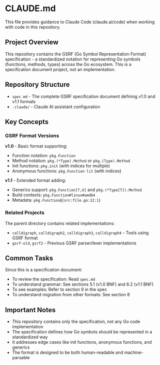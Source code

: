 # CLAUDE.md

This file provides guidance to Claude Code (claude.ai/code) when working with code in this repository.

## Project Overview

This repository contains the GSRF (Go Symbol Representation Format) specification - a standardized notation for representing Go symbols (functions, methods, types) across the Go ecosystem. This is a specification document project, not an implementation.

## Repository Structure

- `spec.md` - The complete GSRF specification document defining v1.0 and v1.1 formats
- `.claude/` - Claude AI assistant configuration

## Key Concepts

### GSRF Format Versions

**v1.0** - Basic format supporting:
- Function notation: `pkg.Function`
- Method notation: `pkg.(*Type).Method` or `pkg.(Type).Method`
- Init functions: `pkg.init` (with indices for multiple)
- Anonymous functions: `pkg.Function·lit` (with indices)

**v1.1** - Extended format adding:
- Generics support: `pkg.Function[T,U]` and `pkg.(*Type[T]).Method`
- Build contexts: `pkg.Function#linux#amd64`
- Metadata: `pkg.Function@{src:file.go:12:1}`

### Related Projects

The parent directory contains related implementations:
- `calldigraph`, `calldigraph2`, `calldigraph3`, `calldigraph4` - Tools using GSRF format
- `gsrf-old`, `gsrf2` - Previous GSRF parser/lexer implementations

## Common Tasks

Since this is a specification document:
- To review the specification: Read `spec.md`
- To understand grammar: See sections 5.1 (v1.0 BNF) and 6.2 (v1.1 BNF)
- To see examples: Refer to section 9 in the spec
- To understand migration from other formats: See section 8

## Important Notes

- This repository contains only the specification, not any Go code implementation
- The specification defines how Go symbols should be represented in a standardized way
- It addresses edge cases like init functions, anonymous functions, and generics
- The format is designed to be both human-readable and machine-parsable